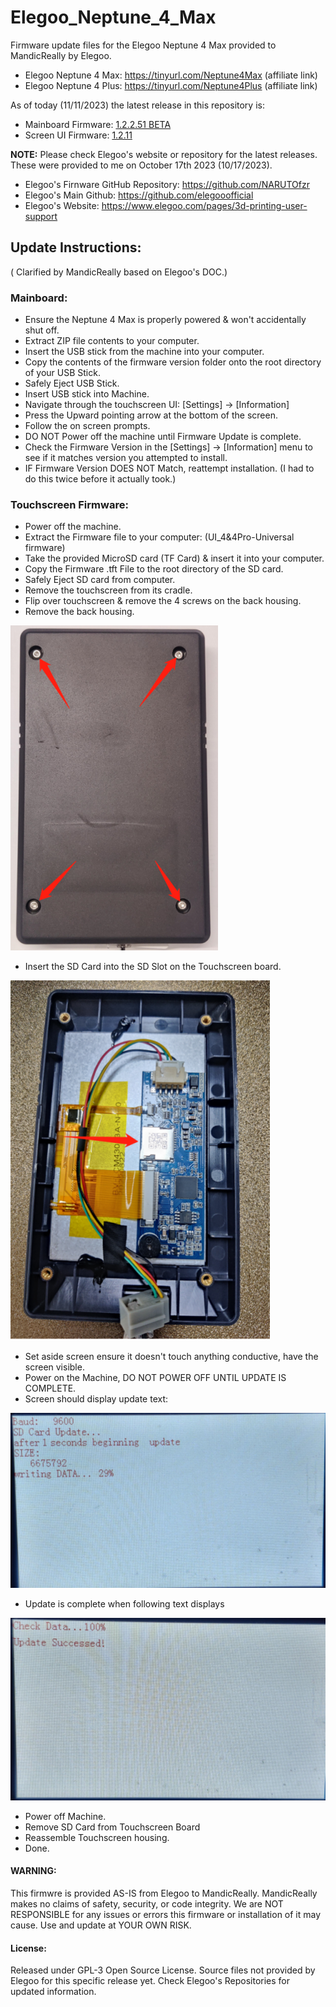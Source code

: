 # Elegoo_Neptune_4_Max

Firmware update files for the Elegoo Neptune 4 Max provided to MandicReally by Elegoo.
- Elegoo Neptune 4 Max: https://tinyurl.com/Neptune4Max (affiliate link)
- Elegoo Neptune 4 Plus: https://tinyurl.com/Neptune4Plus (affiliate link)

As of today (11/11/2023) the latest release in this repository is:
- Mainboard Firmware: [1.2.2.51 BETA](4max-Firmware/4max_1.2.2.51_1.2.11_cfg1.3_beta/ELEGOO_UPDATE_DIR)
- Screen UI Firmware: [1.2.11](UI_Touchscreen_Firmware_N4Max/ui_1.2.11_231012.tft)
 
**NOTE:** Please check Elegoo's website or repository for the latest releases. These were provided to me on October 17th 2023 (10/17/2023).
- Elegoo's Firnware GitHub Repository: https://github.com/NARUTOfzr
- Elegoo's Main Github: https://github.com/elegooofficial
- Elegoo's Website: https://www.elegoo.com/pages/3d-printing-user-support

<h2>Update Instructions:</h2> ( Clarified by MandicReally based on Elegoo's DOC.)

<h3>Mainboard:</h3>

- Ensure the Neptune 4 Max is properly powered & won't accidentally shut off.
- Extract ZIP file contents to your computer.
- Insert the USB stick from the machine into your computer.
- Copy the contents of the firmware version folder onto the root directory of your USB Stick.
- Safely Eject USB Stick.
- Insert USB stick into Machine.
- Navigate through the touchscreen UI: [Settings] -> [Information]
- Press the Upward pointing arrow at the bottom of the screen.
- Follow the on screen prompts.
- DO NOT Power off the machine until Firmware Update is complete.
- Check the Firmware Version in the [Settings] -> [Information] menu to see if it matches version you attempted to install.
- IF Firmware Version DOES NOT Match, reattempt installation. (I had to do this twice before it actually took.)

<h3>Touchscreen Firmware:</h3>

- Power off the machine.
- Extract the Firmware file to your computer: (UI_4&4Pro-Universal firmware)
- Take the provided MicroSD card (TF Card) & insert it into your computer.
- Copy the Firmware .tft File to the root directory of the SD card.
- Safely Eject SD card from computer.
- Remove the touchscreen from its cradle.
- Flip over touchscreen & remove the 4 screws on the back housing.
- Remove the back housing.
<img src="/UI_Touchscreen_Firmware_N4Max/Images/Housing01.png" alt="Back Housing" style="max-width: 100%;">

- Insert the SD Card into the SD Slot on the Touchscreen board.
<img src="/UI_Touchscreen_Firmware_N4Max/Images/SD_Slot.png" alt="SD Slot" style="max-width: 100%;">

- Set aside screen ensure it doesn't touch anything conductive, have the screen visible.
- Power on the Machine, DO NOT POWER OFF UNTIL UPDATE IS COMPLETE.
- Screen should display update text:
<img src="/UI_Touchscreen_Firmware_N4Max/Images/Update_01.png" alt="Update Text Start" style="max-width: 100%;">

- Update is complete when following text displays
<img src="/UI_Touchscreen_Firmware_N4Max/Images/Update_02.png" alt="Update Text Complete" style="max-width: 100%;">

- Power off Machine.
- Remove SD Card from Touchscreen Board
- Reassemble Touchscreen housing.
- Done.

<h4>WARNING:</h4> This firmwre is provided AS-IS from Elegoo to MandicReally. MandicReally makes no claims of safety, security, or code integrity. We are NOT RESPONSIBLE for any issues or errors this firmware or installation of it may cause. Use and update at YOUR OWN RISK.

<h4>License:</h4> Released under GPL-3 Open Source License. Source files not provided by Elegoo for this specific release yet. Check Elegoo's Repositories for updated information.
